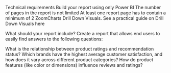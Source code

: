 Technical requirements
Build your report using only Power BI
The number of pages in the report is not limited
At least one report page has to contain a minimum of 2 ZoomCharts Drill Down Visuals. See a practical guide on Drill Down Visuals here

What should your report include?
Create a report that allows end users to easily find answers to the following questions: 

What is the relationship between product ratings and recommendation status?
Which brands have the highest average customer satisfaction, and how does it vary across different product categories?
How do product features (like color or dimensions) influence reviews and ratings?
